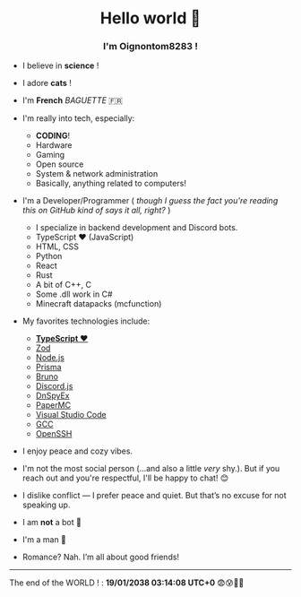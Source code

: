 
<p align="center">
    <h1 align="center">Hello world 👋</h1>
    <h3 align="center">I'm Oignontom8283 !</h3>
</p>

* I believe in **science** !

* I adore **cats** !

* I'm **French** *BAGUETTE*  🇫🇷

* I'm really into tech, especially:
  * **CODING**!
  * Hardware
  * Gaming
  * Open source
  * System & network administration
  * Basically, anything related to computers!

* I'm a Developer/Programmer ( *though I guess the fact you're reading this on GitHub kind of says it all, right?* )
  * I specialize in backend development and Discord bots.
  * TypeScript ❤️ (JavaScript)
  * HTML, CSS
  * Python
  * React
  * Rust
  * A bit of C++, C
  * Some .dll work in C#
  * Minecraft datapacks (mcfunction)

* My favorites technologies include:
  * **[TypeScript ❤️](https://www.typescriptlang.org/)**
  * [Zod](https://github.com/colinhacks/zod)
  * [Node.js](https://nodejs.org/)
  * [Prisma](https://www.prisma.io/)
  * [Bruno](https://www.usebruno.com/)
  * [Discord.js](https://discord.js.org/)
  * [DnSpyEx](https://github.com/dnSpyEx/dnSpy)
  * [PaperMC](https://papermc.io/)
  * [Visual Studio Code](https://code.visualstudio.com/)
  * [GCC](https://fr.wikipedia.org/wiki/GCC)
  * [OpenSSH](https://github.com/openssh/openssh-portable)

* I enjoy peace and cozy vibes.

* I'm not the most social person (…and also a little *very* shy.). But if you reach out and you're respectful, I'll be happy to chat! 😊

* I dislike conflict — I prefer peace and quiet. But that’s no excuse for not speaking up.

* I am **not** a bot 🤖

* I'm a man 🧐

* Romance? Nah. I’m all about good friends!

---

The end of the WORLD ! : **19/01/2038 03:14:08 UTC+0** 😨😰🥵🫥
